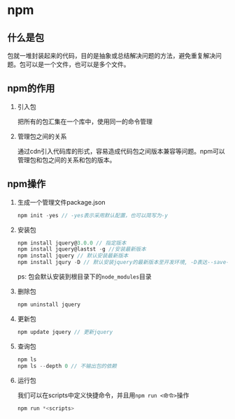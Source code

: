 # npm

## 什么是包

包就一堆封装起来的代码，目的是抽象或总结解决问题的方法，避免重复解决问题。包可以是一个文件，也可以是多个文件。

## npm的作用

1. 引入包

   把所有的包汇集在一个库中，使用同一的命令管理

2. 管理包之间的关系

   通过cdn引入代码库的形式，容易造成代码包之间版本兼容等问题。npm可以管理包和包之间的关系和包的版本。

## npm操作

1. 生成一个管理文件package.json

   ```js
   npm init -yes // -yes表示采用默认配置，也可以简写为-y
   ```

2. 安装包

   ```js
   npm install jquery@3.0.0 // 指定版本
   npm install jquery@lastst -g //安装最新版本
   npm install jquery // 默认安装最新版本
   npm install jqury -D // 默认安装jquery的最新版本至开发环境, -D表达--save-dev
   ```

   ps: 包会默认安装到根目录下的`node_modules`目录

3. 删除包

   ```js
   npm uninstall jquery
   ```

4. 更新包

   ```js
   npm update jquery // 更新jquery
   ```

5. 查询包

   ```js
   npm ls
   npm ls --depth 0 // 不输出包的依赖
   ```

6. 运行包

   我们可以在scripts中定义快捷命令，并且用`npm run <命令>`操作

   ```js
   npm run *<scripts>
   ```

   